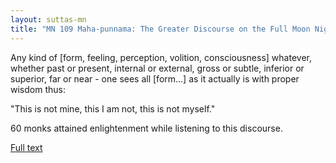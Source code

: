 ```yaml
---
layout: suttas-mn
title: "MN 109 Maha-punnama: The Greater Discourse on the Full Moon Night"
---
```



Any kind of [form, feeling, perception, volition, consciousness] whatever, whether past or present, internal or external, gross or subtle, inferior or superior, far or near - one sees all [form...] as it actually is with proper wisdom thus:


"This is not mine, this I am not, this is not myself."


60 monks attained enlightenment while listening to this discourse.


[Full text](https://accesstoinsight.org/tipitaka/mn/mn.109.than.html)
